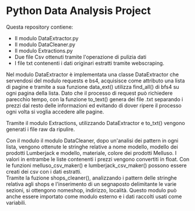 # Python Data Analysis Project

Questa repository contiene:

- Il modulo DataExtractor.py
- Il modulo DataCleaner.py
- Il modulo Extractions.py
- Due file Csv ottenuti tramite l'operazione di pulizia dati
- I file txt contenenti i dati originari estratti tramite webscraping.

Nel modulo DataExtractor è implementata una classe DataExtractor che servendosi del modulo requests e bs4, acquisisce come attributo una lista di pagine e tramite a sua funzione data_ext() utilizza find_all() di bfs4 su ogni pagina della lista. Dato che il processo di request può richiedere parecchio tempo, con la funzione to_text() genera dei file .txt separando i prezzi dal resto delle informazioni ed evitando di dover ripere il processo ogni volta si voglia accedere 
alle pagine.

Tramite il modulo Extractions, utilizzando DataExtractor e to_txt() vengono generati i file raw da ripulire.

Con il modulo il modulo DataCleaner, dopo un'analisi dei pattern in ogni lista, vengono ottenute le stringhe relative a nome modello, modello dei prodotti Lumberjack e modello, materiale, colore dei prodotti Melluso.
I valori in entrambe le liste contenenti i prezzi vengono convertiti in float. Con le funzioni melluso_csv_maker() e lumberjack_csv_maker() possono essere creati dei csv con i dati estratti.   
Tramite la fuzione shops_cleaner(), analizzando i pattern delle stringhe relativa agli shops e l'inserimento di un segnaposto delimitante le varie sezioni, si ottengono nomeshop, indirizzo, località.
Questo modulo può anche essere importato come modulo esterno e i dati raccolti usati come variabili.
